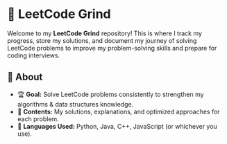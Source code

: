 # 🚀 LeetCode Grind  

Welcome to my **LeetCode Grind** repository! This is where I track my progress, store my solutions, and document my journey of solving LeetCode problems to improve my problem-solving skills and prepare for coding interviews.  

## 📌 About  
- 🏆 **Goal:** Solve LeetCode problems consistently to strengthen my algorithms & data structures knowledge.  
- 📝 **Contents:** My solutions, explanations, and optimized approaches for each problem.  
- 🚀 **Languages Used:** Python, Java, C++, JavaScript (or whichever you use).
